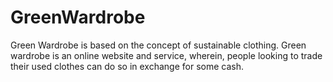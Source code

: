 # GreenWardrobe
Green Wardrobe is based on the concept of sustainable clothing. Green wardrobe is an online website and service, wherein, people looking to trade their used clothes can do so in exchange for some cash.
